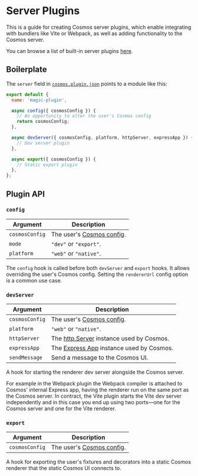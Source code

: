 # Server Plugins

This is a guide for creating Cosmos server plugins, which enable integrating with bundlers like Vite or Webpack, as well as adding functionality to the Cosmos server.

You can browse a list of built-in server plugins [here](https://github.com/react-cosmos/react-cosmos/tree/main/packages/react-cosmos/src/corePlugins).

## Boilerplate

The `server` field in [`cosmos.plugin.json`](/docs/plugins.md) points to a module like this:

```js
export default {
  name: 'magic-plugin',

  async config({ cosmosConfig }) {
    // An opportunity to alter the user's Cosmos config
    return cosmosConfig;
  },

  async devServer({ cosmosConfig, platform, httpServer, expressApp }) {
    // Dev server plugin
  },

  async export({ cosmosConfig }) {
    // Static export plugin
  },
};
```

## Plugin API

### `config`

| Argument       | Description                                                       |
| -------------- | ----------------------------------------------------------------- |
| `cosmosConfig` | The user's [Cosmos config](/docs/configuration/cosmos-config.md). |
| `mode`         | `"dev"` or `"export"`.                                            |
| `platform`     | `"web"` or `"native"`.                                            |

The `config` hook is called before both `devServer` and `export` hooks. It allows overriding the user's Cosmos config. Setting the `rendererUrl` config option is a common use case.

### `devServer`

| Argument       | Description                                                                                   |
| -------------- | --------------------------------------------------------------------------------------------- |
| `cosmosConfig` | The user's [Cosmos config](/docs/configuration/cosmos-config.md).                             |
| `platform`     | `"web"` or `"native"`.                                                                        |
| `httpServer`   | The [http.Server](https://nodejs.org/api/http.html#class-httpserver) instance used by Cosmos. |
| `expressApp`   | The [Express App](https://expressjs.com/en/4x/api.html#app) instance used by Cosmos.          |
| `sendMessage`  | Send a message to the Cosmos UI.                                                              |

A hook for starting the renderer dev server alongside the Cosmos server.

For example in the Webpack plugin the Webpack compiler is attached to Cosmos' internal Express app, having the renderer run on the same port as the Cosmos server. In contract, the Vite plugin starts the Vite dev server independently and in this case you end up using two ports—one for the Cosmos server and one for the Vite renderer.

### `export`

| Argument       | Description                                                       |
| -------------- | ----------------------------------------------------------------- |
| `cosmosConfig` | The user's [Cosmos config](/docs/configuration/cosmos-config.md). |

A hook for exporting the user's fixtures and decorators into a static Cosmos renderer that the static Cosmos UI connects to.
